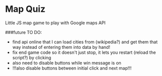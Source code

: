 # Map Quiz
Little JS map game to play with Google maps API








###future TO DO:  

* find api online that I can load cities from (wikipedia?) and get them that way instead of entering them into data by hand!
* fix end game code so it doesn't just stop, it lets you restart (reload the script?) by clicking
* also need to disable buttons while win message is on
* !!!also disable buttons between initial click and next map!!!

